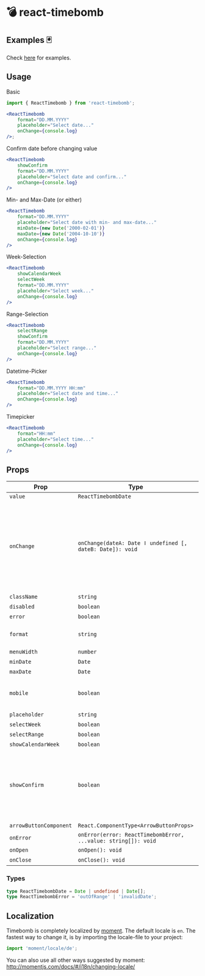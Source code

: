 # 💣 react-timebomb

## Examples 🃏

Check [here](https://rawgit.com/misantronic/react-timebomb/master/examples/dist/index.html) for examples.

## Usage

Basic

```jsx
import { ReactTimebomb } from 'react-timebomb';

<ReactTimebomb
    format="DD.MM.YYYY"
    placeholder="Select date..."
    onChange={console.log}
/>;
```

Confirm date before changing value

```jsx
<ReactTimebomb
    showConfirm
    format="DD.MM.YYYY"
    placeholder="Select date and confirm..."
    onChange={console.log}
/>
```

Min- and Max-Date (or either)

```jsx
<ReactTimebomb
    format="DD.MM.YYYY"
    placeholder="Select date with min- and max-date..."
    minDate={new Date('2000-02-01')}
    maxDate={new Date('2004-10-10')}
    onChange={console.log}
/>
```

Week-Selection

```jsx
<ReactTimebomb
    showCalendarWeek
    selectWeek
    format="DD.MM.YYYY"
    placeholder="Select week..."
    onChange={console.log}
/>
```

Range-Selection

```jsx
<ReactTimebomb
    selectRange
    showConfirm
    format="DD.MM.YYYY"
    placeholder="Select range..."
    onChange={console.log}
/>
```

Datetime-Picker

```jsx
<ReactTimebomb
    format="DD.MM.YYYY HH:mm"
    placeholder="Select date and time..."
    onChange={console.log}
/>
```

Timepicker

```jsx
<ReactTimebomb
    format="HH:mm"
    placeholder="Select time..."
    onChange={console.log}
/>
```

## Props

| Prop                   | Type                                                           | optional | default      |                                                                                                               |
| ---------------------- | -------------------------------------------------------------- | :------: | ------------ | ------------------------------------------------------------------------------------------------------------- |
| `value`                | `ReactTimebombDate`                                            |          |              |                                                                                                               |
| `onChange`             | `onChange(dateA: Date ǀ undefined [, dateB: Date]): void`      |          |              | Passes the changed date as first param. When `selectRange` or `selectWeek` isset, two date-params are passed. |
| `className`            | `string`                                                       |    x     |              |                                                                                                               |
| `disabled`             | `boolean`                                                      |    x     |              |                                                                                                               |
| `error`                | `boolean`                                                      |    x     |              |                                                                                                               |
| `format`               | `string`                                                       |    x     | 'YYYY-MM-DD' |                                                                                                               |
| `menuWidth`            | `number`                                                       |    x     |              |                                                                                                               |
| `minDate`              | `Date`                                                         |    x     |              |                                                                                                               |
| `maxDate`              | `Date`                                                         |    x     |              |                                                                                                               |
| `mobile`               | `boolean`                                                      |    x     |              | Display a mobile-optimized menu                                                                               |
| `placeholder`          | `string`                                                       |    x     |              |                                                                                                               |
| `selectWeek`           | `boolean`                                                      |    x     |              |                                                                                                               |
| `selectRange`          | `boolean`                                                      |    x     |              |                                                                                                               |
| `showCalendarWeek`     | `boolean`                                                      |    x     |              |                                                                                                               |
| `showConfirm`          | `boolean`                                                      |    x     |              | Displays a confirm-button. Submits the date when confirming via button or pressing enter.                     |
| `arrowButtonComponent` | `React.ComponentType<ArrowButtonProps>`                        |    x     |              |                                                                                                               |
| `onError`              | `onError(error: ReactTimebombError, ...value: string[]): void` |    x     |              |                                                                                                               |
| `onOpen`               | `onOpen(): void`                                               |    x     |              |                                                                                                               |
| `onClose`              | `onClose(): void`                                              |    x     |              |                                                                                                               |

### Types

```ts
type ReactTimebombDate = Date | undefined | Date[];
type ReactTimebombError = 'outOfRange' | 'invalidDate';
```

## Localization

Timebomb is completely localized by [moment](http://momentjs.com/docs/#/i18n/changing-locale/).
The default locale is `en`. The fastest way to change it, is by importing the locale-file to your project:

```js
import 'moment/locale/de';
```

You can also use all other ways suggested by moment:
http://momentjs.com/docs/#/i18n/changing-locale/
